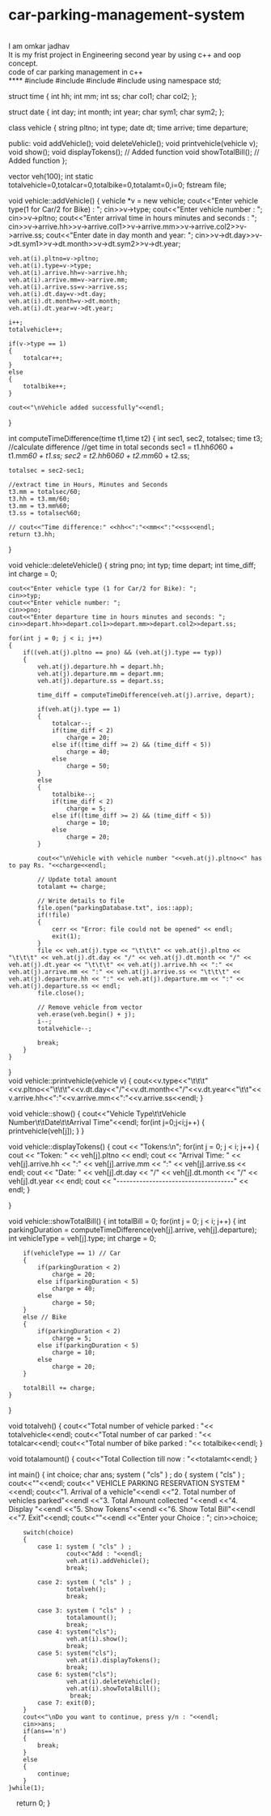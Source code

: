 # car-parking-management-system
<br>
I am omkar jadhav
<br>
It is my frist project in Engineering second year by using c++ and oop concept.
<br>
code of car parking management in c++ 
<br>
****
#include<iostream>
#include<vector>
#include<windows.h>
#include<fstream>
using namespace std;

struct time
{
    int hh;
    int mm;
    int ss;
    char col1;
    char col2;
};

struct date
{
    int day;
    int month;
    int year;
    char sym1;
    char sym2;
};

class vehicle
{
    string pltno;
    int type;
    date dt;
    time arrive;
    time departure;

public:
    void addVehicle();
    void deleteVehicle();
    void printvehicle(vehicle v);
    void show();
    void displayTokens(); // Added function
    void showTotalBill(); // Added function
};

vector<vehicle> veh(100);
int static totalvehicle=0,totalcar=0,totalbike=0,totalamt=0,i=0;
fstream file;

void vehicle::addVehicle()
{
    vehicle *v = new vehicle;
    cout<<"Enter vehicle type(1 for Car/2 for Bike) : ";
    cin>>v->type;
    cout<<"Enter vehicle number : ";
    cin>>v->pltno;
    cout<<"Enter arrival time in hours minutes and seconds : ";
    cin>>v->arrive.hh>>v->arrive.col1>>v->arrive.mm>>v->arrive.col2>>v->arrive.ss;
    cout<<"Enter date in day month and year: ";
    cin>>v->dt.day>>v->dt.sym1>>v->dt.month>>v->dt.sym2>>v->dt.year;

    veh.at(i).pltno=v->pltno;
    veh.at(i).type=v->type;
    veh.at(i).arrive.hh=v->arrive.hh;
    veh.at(i).arrive.mm=v->arrive.mm;
    veh.at(i).arrive.ss=v->arrive.ss;
    veh.at(i).dt.day=v->dt.day;
    veh.at(i).dt.month=v->dt.month;
    veh.at(i).dt.year=v->dt.year;

    i++;
    totalvehicle++;

    if(v->type == 1)
    {
        totalcar++;
    }
    else
    {
        totalbike++;
    }

    cout<<"\nVehicle added successfully"<<endl;
}

int computeTimeDifference(time t1,time t2)
{
    int sec1, sec2, totalsec;
    time t3;
    //calculate difference
    //get time in total seconds
    sec1 = t1.hh*60*60 + t1.mm*60 + t1.ss;
    sec2 = t2.hh*60*60 + t2.mm*60 + t2.ss;

    totalsec = sec2-sec1;

    //extract time in Hours, Minutes and Seconds
    t3.mm = totalsec/60;
    t3.hh = t3.mm/60;
    t3.mm = t3.mm%60;
    t3.ss = totalsec%60;

    // cout<<"Time difference:" <<hh<<":"<<mm<<":"<<ss<<endl;
    return t3.hh;
}

void vehicle::deleteVehicle()
{
    string pno;
    int typ;
    time depart;
    int time_diff;
    int charge = 0;

    cout<<"Enter vehicle type (1 for Car/2 for Bike): ";
    cin>>typ;
    cout<<"Enter vehicle number: ";
    cin>>pno;
    cout<<"Enter departure time in hours minutes and seconds: ";
    cin>>depart.hh>>depart.col1>>depart.mm>>depart.col2>>depart.ss;

    for(int j = 0; j < i; j++)
    {
        if((veh.at(j).pltno == pno) && (veh.at(j).type == typ))
        {
            veh.at(j).departure.hh = depart.hh;
            veh.at(j).departure.mm = depart.mm;
            veh.at(j).departure.ss = depart.ss;

            time_diff = computeTimeDifference(veh.at(j).arrive, depart);

            if(veh.at(j).type == 1)
            {
                totalcar--;
                if(time_diff < 2)
                    charge = 20;
                else if((time_diff >= 2) && (time_diff < 5))
                    charge = 40;
                else
                    charge = 50;
            }
            else
            {
                totalbike--;
                if(time_diff < 2)
                    charge = 5;
                else if((time_diff >= 2) && (time_diff < 5))
                    charge = 10;
                else
                    charge = 20;
            }

            cout<<"\nVehicle with vehicle number "<<veh.at(j).pltno<<" has to pay Rs. "<<charge<<endl;

            // Update total amount
            totalamt += charge;

            // Write details to file
            file.open("parkingDatabase.txt", ios::app);
            if(!file)
            {
                cerr << "Error: file could not be opened" << endl;
                exit(1);
            }
            file << veh.at(j).type << "\t\t\t" << veh.at(j).pltno << "\t\t\t" << veh.at(j).dt.day << "/" << veh.at(j).dt.month << "/" << veh.at(j).dt.year << "\t\t\t" << veh.at(j).arrive.hh << ":" << veh.at(j).arrive.mm << ":" << veh.at(j).arrive.ss << "\t\t\t" << veh.at(j).departure.hh << ":" << veh.at(j).departure.mm << ":" << veh.at(j).departure.ss << endl;
            file.close();

            // Remove vehicle from vector
            veh.erase(veh.begin() + j);
            i--;
            totalvehicle--;

            break;
        }
    }
}    
void vehicle::printvehicle(vehicle v)
{
    cout<<v.type<<"\t\t\t"<<v.pltno<<"\t\t\t"<<v.dt.day<<"/"<<v.dt.month<<"/"<<v.dt.year<<"\t\t"<< v.arrive.hh<<":"<<v.arrive.mm<<":"<<v.arrive.ss<<endl;
}

void vehicle::show()
{
    cout<<"Vehicle Type\t\tVehicle Number\t\tDate\t\tArrival Time"<<endl;
    for(int j=0;j<i;j++)
    {
        printvehicle(veh[j]);
    }
}

void vehicle::displayTokens()
{
    cout << "Tokens:\n";
    for(int j = 0; j < i; j++)
    {
        cout << "Token: " << veh[j].pltno << endl;
        cout << "Arrival Time: " << veh[j].arrive.hh << ":" << veh[j].arrive.mm << ":" << veh[j].arrive.ss << endl;
        cout << "Date: " << veh[j].dt.day << "/" << veh[j].dt.month << "/" << veh[j].dt.year << endl;
        cout << "------------------------------------" << endl;
    }
    
}

void vehicle::showTotalBill()
{
    int totalBill = 0;
    for(int j = 0; j < i; j++)
    {
        int parkingDuration = computeTimeDifference(veh[j].arrive, veh[j].departure);
        int vehicleType = veh[j].type;
        int charge = 0;

        if(vehicleType == 1) // Car
        {
            if(parkingDuration < 2)
                charge = 20;
            else if(parkingDuration < 5)
                charge = 40;
            else
                charge = 50;
        }
        else // Bike
        {
            if(parkingDuration < 2)
                charge = 5;
            else if(parkingDuration < 5)
                charge = 10;
            else
                charge = 20;
        }

        totalBill += charge;
    }

   
}

void totalveh()
{
    cout<<"Total number of vehicle parked : "<< totalvehicle<<endl;
    cout<<"Total number of car parked : "<< totalcar<<endl;
    cout<<"Total number of bike parked : "<<  totalbike<<endl;
}

void totalamount()
{
    cout<<"Total Collection till now : "<<totalamt<<endl;
}

int main()
{
    int choice;
    char ans;
    system ( "cls" ) ;
    do
    {
        system ( "cls" ) ;
        cout<<""<<endl;
        cout<<"                 VEHICLE PARKING RESERVATION SYSTEM                 "<<endl;
        cout<<"1. Arrival of a vehicle"<<endl
            <<"2. Total number of vehicles parked"<<endl
            <<"3. Total Amount collected "<<endl
            <<"4. Display "<<endl
            <<"5. Show Tokens"<<endl
            <<"6. Show Total Bill"<<endl
            <<"7. Exit"<<endl;
        cout<<""<<endl
            <<"Enter your Choice : ";
        cin>>choice;

        switch(choice)
        {
            case 1: system ( "cls" ) ;
                    cout<<"Add : "<<endl;
                    veh.at(i).addVehicle();
                    break;

            case 2: system ( "cls" ) ;
                    totalveh();
                    break;

            case 3: system ( "cls" ) ;
                    totalamount();
                    break;
            case 4: system("cls");
                    veh.at(i).show();
                    break;
            case 5: system("cls");
                    veh.at(i).displayTokens();
                    break;
            case 6: system("cls");
            		veh.at(i).deleteVehicle();
            		veh.at(i).showTotalBill();
					 break;
            case 7: exit(0);
        }
        cout<<"\nDo you want to continue, press y/n : "<<endl;
        cin>>ans;
        if(ans=='n')
        {
            break;
        }
        else
        {
            continue;
        }
    }while(1);
    return 0;
}
